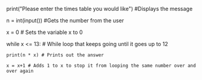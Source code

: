 print("Please enter the times table you would like") #Displays the message

n = int(input()) #Gets the number from the user

x = 0 # Sets the variable x to 0

while x <= 13: # While loop that keeps going until it goes up to 12

    print(n * x) # Prints out the answer

    x = x+1 # Adds 1 to x to stop it from looping the same number over and over again    

    
